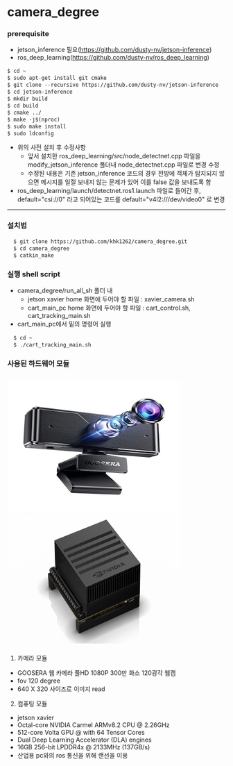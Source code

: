 camera_degree
=============

### prerequisite
* jetson_inference 필요(https://github.com/dusty-nv/jetson-inference)
* ros_deep_learning(https://github.com/dusty-nv/ros_deep_learning)
```
$ cd ~
$ sudo apt-get install git cmake
$ git clone --recursive https://github.com/dusty-nv/jetson-inference
$ cd jetson-inference
$ mkdir build
$ cd build
$ cmake ../
$ make -j$(nproc)
$ sudo make install
$ sudo ldconfig
```
* 위의 사전 설치 후 수정사항
  * 앞서 설치한 ros_deep_learning/src/node_detectnet.cpp 파일을 modify_jetson_inference 폴더내 node_detectnet.cpp 파일로 변경 수정
  * 수정된 내용은 기존 jetson_inference 코드의 경우 전방에 객체가 탐지되지 않으면 메시지를 일절 보내지 않는 문제가 있어 이를 false 값을 보내도록 함
* ros_deep_learning/launch/detectnet.ros1.launch 파일로 들어간 후, default="csi://0" 라고 되어있는 코드를 default="v4l2:///dev/video0" 로 변경
- - -

### 설치법
```
  $ git clone https://github.com/khk1262/camera_degree.git
  $ cd camera_degree
  $ catkin_make
```

### 실행 shell script
* camera_degree/run_all_sh 폴더 내
  * jetson xavier home 화면에 두어야 할 파일 : xavier_camera.sh
  * cart_main_pc home 화면에 두어야 할 파일 : cart_control.sh, cart_tracking_main.sh
* cart_main_pc에서 밑의 명령어 실행
```
  $ cd ~
  $ ./cart_tracking_main.sh 
```

### 사용된 하드웨어 모듈

<img src="https://github.com/khk1262/camera_degree/blob/main/pic/%EA%B4%91%EA%B0%81%20%EC%B9%B4%EB%A9%94%EB%9D%BC.jpg" width="400" height="300"><img src="https://github.com/khk1262/camera_degree/blob/main/pic/%EC%A0%AF%EC%8A%A8%20%EC%9E%90%EB%B9%84%EC%97%90.jpg" width="400" height="300">  
---
1. 카메라 모듈
- GOOSERA 웹 카메라 풀HD 1080P 300만 화소 120광각 웹캠
- fov 120 degree
- 640 X 320 사이즈로 이미지 read

2. 컴퓨팅 모듈
- jetson xavier
- Octal-core NVIDIA Carmel ARMv8.2 CPU @ 2.26GHz
- 512-core Volta GPU @ with 64 Tensor Cores
- Dual Deep Learning Accelerator (DLA) engines
- 16GB 256-bit LPDDR4x @ 2133MHz (137GB/s)
- 산업용 pc와의 ros 통신을 위해 랜선을 이용
